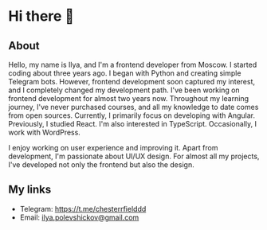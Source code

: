 # Hi there 👋

## About
Hello, my name is Ilya, and I'm a frontend developer from Moscow. I started coding about three years ago. I began with Python and creating simple Telegram bots. However, frontend development soon captured my interest, and I completely changed my development path. I've been working on frontend development for almost two years now. Throughout my learning journey, I've never purchased courses, and all my knowledge to date comes from open sources. Currently, I primarily focus on developing with Angular. Previously, I studied React. I'm also interested in TypeScript. Occasionally, I work with WordPress.

I enjoy working on user experience and improving it. Apart from development, I'm passionate about UI/UX design. For almost all my projects, I've developed not only the frontend but also the design.

## My links

- Telegram: https://t.me/chesterrfielddd
- Email: ilya.polevshickov@gmail.com
